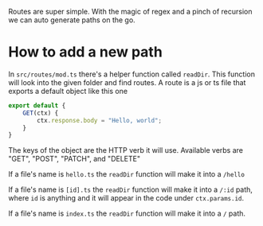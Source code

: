 Routes are super simple. With the magic of regex and a pinch of recursion we can auto generate paths on the go.

# How to add a new path
In `src/routes/mod.ts` there's a helper function called `readDir`. This function will look into the given folder and find routes. A route is a js or ts file that exports a default object like this one 

```js
export default {
    GET(ctx) {
        ctx.response.body = "Hello, world";
    }
}
```
The keys of the object are the HTTP verb it will use. Available verbs are "GET", "POST", "PATCH", and "DELETE"

If a file's name is `hello.ts` the `readDir` function will make it into a `/hello`

If a file's name is `[id].ts` the `readDir` function will make it into a `/:id` path, where `id` is anything and it will appear in the code under `ctx.params.id`.

If a file's name is `index.ts` the `readDir` function will make it into a `/` path.

